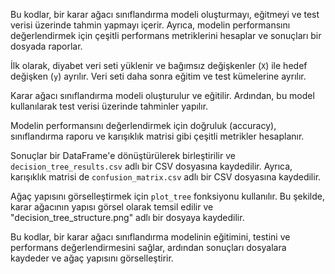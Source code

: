 Bu kodlar, bir karar ağacı sınıflandırma modeli oluşturmayı, eğitmeyi ve test verisi üzerinde tahmin yapmayı içerir. Ayrıca, modelin performansını değerlendirmek için çeşitli performans metriklerini hesaplar ve sonuçları bir dosyada raporlar.

İlk olarak, diyabet veri seti yüklenir ve bağımsız değişkenler (`X`) ile hedef değişken (`y`) ayrılır. Veri seti daha sonra eğitim ve test kümelerine ayrılır.

Karar ağacı sınıflandırma modeli oluşturulur ve eğitilir. Ardından, bu model kullanılarak test verisi üzerinde tahminler yapılır.

Modelin performansını değerlendirmek için doğruluk (accuracy), sınıflandırma raporu ve karışıklık matrisi gibi çeşitli metrikler hesaplanır.

Sonuçlar bir DataFrame'e dönüştürülerek birleştirilir ve `decision_tree_results.csv` adlı bir CSV dosyasına kaydedilir. Ayrıca, karışıklık matrisi de `confusion_matrix.csv` adlı bir CSV dosyasına kaydedilir.

Ağaç yapısını görselleştirmek için `plot_tree` fonksiyonu kullanılır. Bu şekilde, karar ağacının yapısı görsel olarak temsil edilir ve "decision_tree_structure.png" adlı bir dosyaya kaydedilir.

Bu kodlar, bir karar ağacı sınıflandırma modelinin eğitimini, testini ve performans değerlendirmesini sağlar, ardından sonuçları dosyalara kaydeder ve ağaç yapısını görselleştirir.
